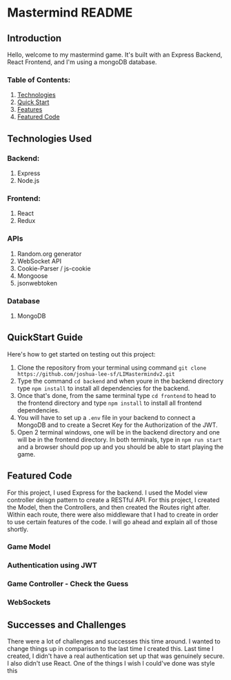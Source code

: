 # Mastermind README

## Introduction
Hello, welcome to my mastermind game. It's built with an Express Backend, React Frontend, and I'm using a mongoDB database.

### Table of Contents:
1. [Technologies](#technologies-used)
2. [Quick Start](#quickstart-guide)
3. [Features](#features)
4. [Featured Code](#featured-code)

## Technologies Used

### Backend:
1. Express
2. Node.js

### Frontend:
1. React
2. Redux

### APIs
1. Random.org generator
2. WebSocket API
3. Cookie-Parser / js-cookie
4. Mongoose
5. jsonwebtoken

### Database
1. MongoDB

## QuickStart Guide
Here's how to get started on testing out this project:
1. Clone the repository from your terminal using command ```git clone https://github.com/joshua-lee-sf/LIMastermindv2.git```
2. Type the command ```cd backend``` and when youre in the backend directory type ```npm install``` to install all dependencies for the backend.
3. Once that's done, from the same terminal type ```cd frontend``` to head to the frontend directory and type ```npm install``` to install all frontend dependencies.
4. You will have to set up a ```.env``` file in your backend to connect a MongoDB and to create a Secret Key for the Authorization of the JWT.
5. Open 2 terminal windows, one will be in the backend directory and one will be in the frontend directory. In both terminals, type in ```npm run start``` and a browser should pop up and you should be able to start playing the game.

## Featured Code

For this project, I used Express for the backend. I used the Model view controller deisgn pattern to create a RESTful API. For this project, I created the Model, then the Controllers, and then created the Routes right after. Within each route, there were also middleware that I had to create in order to use certain features of the code. I will go ahead and explain all of those shortly.

### Game Model

### Authentication using JWT

### Game Controller - Check the Guess

### WebSockets

## Successes and Challenges
There were a lot of challenges and successes this time around. I wanted to change things up in comparison to the last time I created this. Last time I created, I didn't have a real authentication set up that was genuinely secure. I also didn't use React. One of the things I wish I could've done was style this 